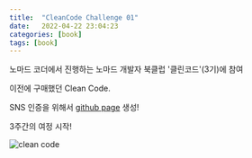 ```yaml
---
title:  "CleanCode Challenge 01"
date:   2022-04-22 23:04:23
categories: [book]
tags: [book]
---
```

노마드 코더에서 진행하는 노마드 개발자 북클럽 '클린코드'(3기)에 참여

이전에 구매했던 Clean Code.

SNS 인증을 위해서 [github page][github page] 생성!

3주간의 여정 시작!

![clean code](https://www.notion.so/image/https%3A%2F%2Fs3-us-west-2.amazonaws.com%2Fsecure.notion-static.com%2Fe977dc32-2679-4728-9b15-ae4644e39171%2FIMG_2201.heic?table=block&id=f7726432-5db5-4e1a-a5c8-19feebf7bd79&spaceId=230e8fca-fea9-49d7-a44f-cac393728e43&width=2000&userId=19e7c642-6e62-4562-b7a4-d9bd22d36783&cache=v2)

[github page]: http://coolcracker.github.io
